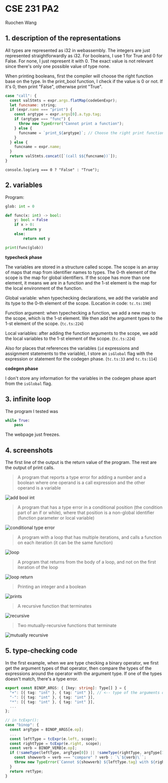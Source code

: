 # CSE 231 PA2

Ruochen Wang

## 1. description of the representations

All types are represented as i32 in webassembly. The integers are just
represented straightforwardly as i32. For booleans, I use 1 for True and 0 for
False. For none, I just represent it with 0. The exact value is not relevant
since there's only one possible value of type none.

When printing booleans, first the compiler will choose the right function base
on the type. In the print_bool function, I check if the value is 0 or not. If
it's 0, then print "False", otherwise print "True".
```javascript
case "call": {
  const valStmts = expr.args.flatMap(codeGenExpr);
  let funcname: string;
  if (expr.name === "print") {
    const argtype = expr.args[0].a.typ.tag;
    if (argtype === "func") {
      throw new TypeError("Cannot print a function");
    } else {
      funcname = `print_${argtype}`; // Choose the right print function
    }
  } else {
    funcname = expr.name;
  }
  return valStmts.concat([`(call $${funcname})`]);
}
```

```javscript
console.log(arg === 0 ? "False" : "True");
```

## 2. variables

Program:
```python
glob: int = 0

def func(x: int) -> bool:
    y: bool = False
    if x > 0:
        return y
    else:
        return not y

print(func(glob))
```

**typecheck phase**

The variables are stored in a structure called scope. The scope is an array of
maps that map from identifier names to types. The 0-th element of the scope is
the map for global identifiers. If the scope has more than one element, it means
we are in a function and the 1-st element is the map for the local environment
of the function.

Global variable: when typechecking declarations, we add the variable and its
type to the 0-th element of the scope. (Location in code: `tc.ts:190`)

Function argument: when typechecking a function, we add a new map to the scope,
which is the 1-st element. We then add the argument types to the 1-st element of
the scope. (`tc.ts:224`)

Local variables: after adding the function arguments to the scope, we add the
local variables to the 1-st element of the scope. (`tc.ts:224`)

Also for places that references the variables (`id` expressions and assignment
statements to the variable), I store an `isGlobal` flag with the expression or
statement for the codegen phase. (`tc.ts:33` and `tc.ts:114`)

**codegen phase**

I don't store any information for the variables in the codegen phase apart from
the `isGlobal` flag.

## 3. infinite loop

The program I tested was
```python
while True:
    pass
```
The webpage just freezes.

## 4. screenshots

The first line of the output is the return value of the program. The rest are
the output of print calls.

> A program that reports a type error for adding a number and a boolean where
> one operand is a call expression and the other operand is a variable

![add bool int](./pics/addbi.png)

> A program that has a type error in a conditional position (the condition part
> of an if or while), where that position is a non-global identifier (function
> parameter or local variable)

![conditional type error](./pics/condtype.png)

> A program with a loop that has multiple iterations, and calls a function on
> each iteration (it can be the same function)

![loop](./pics/loop.png)

> A program that returns from the body of a loop, and not on the first iteration
> of the loop

![loop return](./pics/loopret.png)

> Printing an integer and a boolean

![prints](./pics/prints.png)

> A recursive function that terminates

![recursive](./pics/rec.png)

> Two mutually-recursive functions that terminate

![mutually recursive](./pics/mutrec.png)

## 5. type-checking code

In the first example, when we are type checking a binary operator, we first get
the argument types of that operator, then compare the types of the expressions
around the operator with the argument type. If one of the types doesn't match,
there's a type error.

```typescript
export const BINOP_ARGS: { [key: string]: Type[] } = {
  "+": [{ tag: "int" }, { tag: "int" }], // <-- type of the arguments of the + operator
  "-": [{ tag: "int" }, { tag: "int" }],
  "*": [{ tag: "int" }, { tag: "int" }],
  ...
};

// in tcExpr():
case "binop": {
  const argType = BINOP_ARGS[e.op];
  ...
  const leftType = tcExpr(e.left, scope);
  const rightType = tcExpr(e.right, scope);
  const verb = BINOP_VERB[e.op];
  if (!sameType(leftType, argType[0]) || !sameType(rightType, argType[1])) { // <-- typecheck
    const showverb = verb === "compare" ? verb : `\`${verb}\``;
    throw new TypeError(`Cannot ${showverb} ${leftType.tag} with ${rightType.tag}`);
  }
  return retType;
}
```

